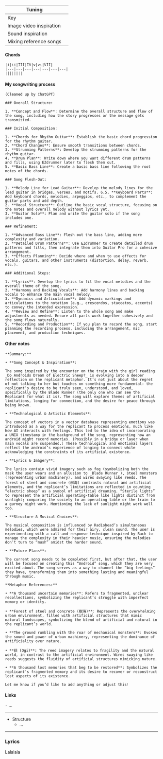 |Tuning||
|---|---|
|Key||
|Image video inspiration||
|Sound inspiration||
|Mixing reference songs||
#### Chords
    
    |i|ii|III|IV|v|vi|VII|
    |---|---|---|---|---|---|---|
    ||||||||
#### My songwriting process
    
    (Cleaned up by ChatGPT)
    
    ### Overall Structure:
    
    1. **Concept and Flow**: Determine the overall structure and flow of the song, including how the story progresses or the message gets transmitted.
    
    ### Initial Composition:
    
    1. **Chords for Rhythm Guitar**: Establish the basic chord progression for the rhythm guitar.
    2. **Chord Changes**: Ensure smooth transitions between chords.
    3. **Strumming Patterns**: Develop the strumming patterns for the rhythm guitar.
    4. **Drum Plan**: Write down where you want different drum patterns and fills, using EZdrummer later to flesh them out.
    5. **Basic Bass Line**: Create a basic bass line following the root notes of the chords.
    
    ### Song Flesh-Out:
    
    1. **Melody Line for Lead Guitar**: Develop the melody lines for the lead guitar in bridges, verses, and motifs. 6.5. **Keyboard Parts**: Add keyboard chords, melodies, arpeggios, etc., to complement the guitar parts and add depth.
    2. **Vocal Structure**: Outline the basic vocal structure, focusing on the notes and overall melody without lyrics yet.
    3. **Guitar Solo**: Plan and write the guitar solo if the song includes one.
    
    ### Refinement:
    
    1. **Advanced Bass Line**: Flesh out the bass line, adding more complexity and variation.
    2. **Detailed Drum Patterns**: Use EZdrummer to create detailed drum patterns and fills, then integrate them into Guitar Pro for a cohesive arrangement.
    3. **Effects Planning**: Decide where and when to use effects for vocals, guitars, and other instruments (distortion, delay, reverb, etc.).
    
    ### Additional Steps:
    
    1. **Lyrics**: Develop the lyrics to fit the vocal melodies and the overall theme of the song.
    2. **Harmony and Backing Vocals**: Add harmony lines and backing vocals to enhance the main vocal melody.
    3. **Dynamics and Articulation**: Add dynamic markings and articulations to the notation (e.g., crescendos, staccatos, accents) to convey the intended expression.
    4. **Review and Refine**: Listen to the whole song and make adjustments as needed. Ensure all parts work together cohesively and the song flows naturally.
    5. **Recording and Production**: If you plan to record the song, start planning the recording process, including the arrangement, mic placement, and production techniques.
#### Other notes 
    **Summary:**
    
    • **Song Concept & Inspiration**:
    
    The song inspired by the encounter on the train with the girl reading _Do Androids Dream of Electric Sheep?_ is evolving into a deeper reflection on the replicant metaphor. It’s not just about the regret of not talking to her but touches on something more fundamental: the replicant’s desire to be truly seen, understood, and loved, specifically by the Blade Runner (the only one who can see the Replicant for what it is). The song will explore themes of artificial limitations, longing for connection, and the desire for peace through being known.
    
    • **Technological & Artistic Elements**:
    
    The concept of vectors in a vector database representing emotions was introduced as a way for the replicant to process emotions, much like how AI interacts with feelings. This led to the idea of incorporating a UNIX timestamp in the background of the song, representing how an android might record memories. (Possibly in a bridge or layer when main vocals are suspended.) These technological and emotional layers reflect the android’s experience of longing to connect while acknowledging the constraints of its artificial existence.
    
    • **Lyrics & Imagery**:
    
    The lyrics contain vivid imagery such as fog (symbolizing both the mask the user wears and an allusion to _Blade Runner_), steel monsters (representing urban machinery), and wires swaying like reeds. The forest of steel and concrete (樹海) contrasts natural and artificial elements, and the replicant’s limitations are reflected in counting “electric sheep” as a symbol of artificial dreaming. “Sterile lights” to represent the artificial operating-table like lights distinct from sunlight; comparing the society to an operating table or the train to a gurney might work. Mentioning the lack of sunlight might work well too.
    
    • **Structure & Musical Choices**:
    
    The musical composition is influenced by Radiohead’s simultaneous melodies, which were admired for their airy, clean sound. The user is experimenting with a call-and-response technique inspired by Bach to manage the complexity in their heavier music, ensuring the melodies don’t turn to “mush” amidst the harder sound.
    
    • **Future Plans**:
    
    The current song needs to be completed first, but after that, the user will be focused on creating this “Android” song, which they are very excited about. The song serves as a way to channel the “big feelings” they have, transforming them into something lasting and meaningful through music.
    
    **Metaphor References:**
    
    • **A thousand uncertain memories**: Refers to fragmented, unclear recollections, symbolizing the replicant’s struggle with imperfect memory or identity.
    
    • **Forest of steel and concrete (樹海)**: Represents the overwhelming urban environment, filled with artificial structures that mimic natural landscapes, symbolizing the blend of artificial and natural in the replicant’s world.
    
    • **The ground rumbling with the roar of mechanical monsters**: Evokes the sound and power of urban machinery, representing the dominance of artificiality over nature.
    
    • **荻 (Ogi)**: The reed imagery relates to fragility and the natural world, in contrast to the artificial environment. Wires swaying like reeds suggests the fluidity of artificial structures mimicking nature.
    
    • **A thousand lost memories that beg to be restored**: Symbolizes the replicant’s fragmented memory and its desire to recover or reconstruct lost aspects of its existence.
    
    Let me know if you’d like to add anything or adjust this!
    
#### Links
    
    - …

---

- Structure
    - …

---

### Lyrics

Lalalala